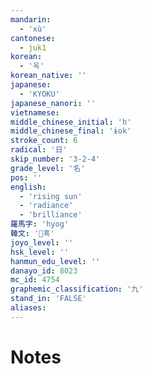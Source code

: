 ```yaml
---
mandarin:
  - 'xù'
cantonese:
  - juk1
korean:
  - '욱'
korean_native: ''
japanese:
  - 'KYOKU'
japanese_nanori: ''
vietnamese:
middle_chinese_initial: 'h'
middle_chinese_final: 'ɨok'
stroke_count: 6
radical: '日'
skip_number: '3-2-4'
grade_level: '名'
pos: ''
english:
  - 'rising sun'
  - 'radiance'
  - 'brilliance'
羅馬字: 'hyog'
韓文: '횩'
joyo_level: ''
hsk_level: ''
hanmun_edu_level: ''
danayo_id: 8023
mc_id: 4754
graphemic_classification: '九'
stand_in: 'FALSE'
aliases:
---
```


# Notes
